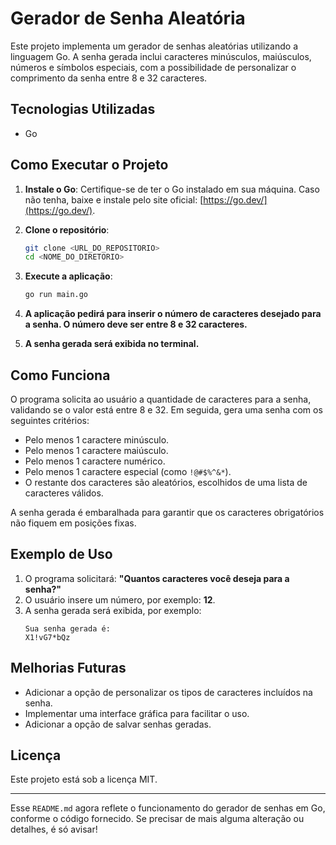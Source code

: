 # Gerador de Senha Aleatória

Este projeto implementa um gerador de senhas aleatórias utilizando a linguagem Go. A senha gerada inclui caracteres minúsculos, maiúsculos, números e símbolos especiais, com a possibilidade de personalizar o comprimento da senha entre 8 e 32 caracteres.

## Tecnologias Utilizadas
- Go

## Como Executar o Projeto

1. **Instale o Go**: Certifique-se de ter o Go instalado em sua máquina. Caso não tenha, baixe e instale pelo site oficial: [https://go.dev/](https://go.dev/).

2. **Clone o repositório**:
   ```sh
   git clone <URL_DO_REPOSITORIO>
   cd <NOME_DO_DIRETORIO>
   ```

3. **Execute a aplicação**:
   ```sh
   go run main.go
   ```

4. **A aplicação pedirá para inserir o número de caracteres desejado para a senha. O número deve ser entre 8 e 32 caracteres.**

5. **A senha gerada será exibida no terminal.**

## Como Funciona

O programa solicita ao usuário a quantidade de caracteres para a senha, validando se o valor está entre 8 e 32. Em seguida, gera uma senha com os seguintes critérios:
- Pelo menos 1 caractere minúsculo.
- Pelo menos 1 caractere maiúsculo.
- Pelo menos 1 caractere numérico.
- Pelo menos 1 caractere especial (como `!@#$%^&*`).
- O restante dos caracteres são aleatórios, escolhidos de uma lista de caracteres válidos.

A senha gerada é embaralhada para garantir que os caracteres obrigatórios não fiquem em posições fixas.

## Exemplo de Uso

1. O programa solicitará: **"Quantos caracteres você deseja para a senha?"**
2. O usuário insere um número, por exemplo: **12**.
3. A senha gerada será exibida, por exemplo:
   ```
   Sua senha gerada é:
   X1!vG7*bQz
   ```

## Melhorias Futuras
- Adicionar a opção de personalizar os tipos de caracteres incluídos na senha.
- Implementar uma interface gráfica para facilitar o uso.
- Adicionar a opção de salvar senhas geradas.

## Licença
Este projeto está sob a licença MIT.

---

Esse `README.md` agora reflete o funcionamento do gerador de senhas em Go, conforme o código fornecido. Se precisar de mais alguma alteração ou detalhes, é só avisar!
